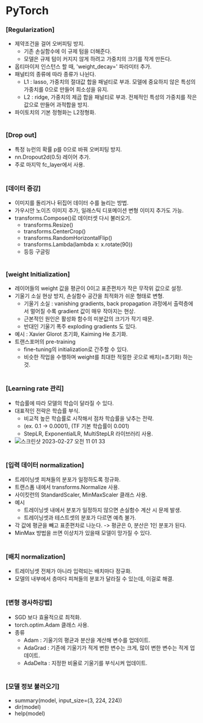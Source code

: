 # PyTorch

### [Regularization]
* 제약조건을 걸어 오버피팅 방지.
    * 기존 손실함수에 이 규제 텀을 더해준다.
    * 모델은 규제 텀이 커지지 않게 하려고 가중치의 크기를 작게 만든다.
* 옵티마이저 인스턴스 할 때, 'weight_decay=' 파라미터 추가.
* 패널티의 종류에 따라 종류가 나뉜다.
    * L1 : lasso, 가중치의 절대값 합을 패널티로 부과. 모델에 중요하지 않은 특성의 가중치를 0으로 만들어 희소성을 유지.
    * L2 : ridge, 가중치의 제곱 합을 패널티로 부과. 전체적인 특성의 가중치를 작은 값으로 만들어 과적합을 방지.
* 파이토치의 기본 정형화는 L2정형화.
<br><br>

### [Drop out]
* 특정 뉴런의 확률 p를 0으로 바꿔 오버피팅 방지.
* nn.Dropout2d(0.5) 레이어 추가.
* 주로 마지막 fc_layer에서 사용.
<br><br>

### [데이터 증강]
* 이미지를 돌리거나 뒤집어 데이터 수를 늘리는 방법.
* 가우시안 노이즈 이미지 추가, 일래스틱 디포메이션 변형 이미지 추가도 가능.
* transforms.Compose()로 데이터셋 다시 불러오기.
    * transforms.Resize()
    * transforms.CenterCrop()
    * transforms.RandomHorizontalFlip()
    * transforms.Lambda(lambda x: x.rotate(90))
    * 등등 구글링
<br><br>

### [weight Initialization]
* 레이어들의 weight 값을 평균이 0이고 표준편차가 작은 무작위 값으로 설정.
* 기울기 소실 현상 방지, 손실함수 공간을 최적화가 쉬운 형태로 변형.
    * 기울기 소실 : vanishing gradients, back propagation 과정에서 출력층에서 멀어질 수록 gradient 값이 매우 작아지는 현상.
    * 근본적인 원인은 활성화 함수의 미분값의 크기가 작기 때문.
    * 반대인 기울기 폭주 exploding gradients 도 있다.
* 예시 : Xavier Glorot 초기화, Kaiming He 초기화.
* 트랜스포머의 pre-training
    * fine-tuning의 initialization로 간주할 수 있다.
    * 비슷한 작업을 수행하며 weight를 최대한 적절한 곳으로 배치(=초기화) 하는 것.
<br><br>

### [Learning rate 관리]
* 학습률에 따라 모델의 학습이 달라질 수 있다.
* 대표적인 전략은 학습률 부식.
    * 비교적 높은 학습률로 시작해서 점차 학습률을 낮추는 전략.
    * (ex. 0.1 -> 0.0001), (TF 기본 학습률이 0.001)
    * StepLR, ExponentialLR, MultiStepLR 라이브러리 사용.
* ![스크린샷 2023-02-27 오전 11 01 33](https://user-images.githubusercontent.com/112922638/221454931-8c81fa83-50cd-4e44-bdb8-1bcc624201d2.png)
<br><br>

### [입력 데이터 normalization]
* 트레이닝셋 피쳐들의 분포가 일정하도록 정규화.
* 트랜스폼 내에서 transforms.Normalize 사용.
* 사이킷런의 StandardScaler, MinMaxScaler 클래스 사용.
* 예시
    * 트레이닝셋 내에서 분포가 일정하지 않으면 손실함수 계산 시 문제 발생.
    * 트레이닝셋과 테스트셋의 분포가 다르면 예측 불가.
* 각 값에 평균을 빼고 표준편차로 나눈다. -> 평균은 0, 분산은 1인 분포가 된다.
* MinMax 방법을 쓰면 이상치가 있을때 모델이 망가질 수 있다.
<br><br>

### [배치 normalization]
* 트레이닝셋 전체가 아니라 입력되는 배치마다 정규화.
* 모델의 내부에서 층마다 피쳐들의 분포가 달라질 수 있는데, 이걸로 해결.
<br><br>

### [변형 경사하강법]
* SGD 보다 효율적으로 최적화.
* torch.optim.Adam 클래스 사용.
* 종류
    * Adam : 기울기의 평균과 분산을 계산해 변수를 업데이트.
    * AdaGrad : 기존에 기울기가 적게 변한 변수는 크게, 많이 변한 변수는 적게 업데이트.
    * AdaDelta : 지정한 비율로 기울기를 부식시켜 업데이트.
<br><br>

### [모델 정보 불러오기]
* summary(model, input_size=(3, 224, 224))
* dir(model)
* help(model)
